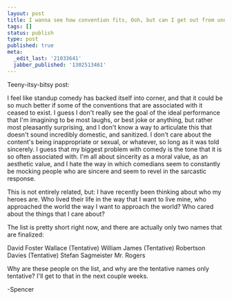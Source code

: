 ```yaml
---
layout: post
title: I wanna see how convention fits, Ooh, but can I get out from under it?
tags: []
status: publish
type: post
published: true
meta:
  _edit_last: '21033641'
  jabber_published: '1302513461'
---
```

Teeny-itsy-bitsy post:

I feel like standup comedy has backed itself into corner, and that it could be so much better if some of the conventions that are associated with it ceased to exist. I guess I don't really see the goal of the ideal performance that I'm imagining to be most laughs, or best joke or anything, but rather most pleasantly surprising, and I don't know a way to articulate this that doesn't sound incredibly domestic, and sanitized. I don't care about the content's being inappropriate or sexual, or whatever, so long as it was told sincerely. I guess that my biggest problem with comedy is the tone that it is so often associated with. I'm all about sincerity as a moral value, as an aesthetic value, and I hate the way in which comedians seem to constantly be mocking people who are sincere and seem to revel in the sarcastic response. 

This is not entirely related, but: I have recently been thinking about who my heroes are. Who lived their life in the way that I want to live mine, who approached the world the way I want to approach the world? Who cared about the things that I care about? 

The list is pretty short right now, and there are actually only two names that are finalized:

David Foster Wallace (Tentative)
William James (Tentative)
Robertson Davies (Tentative)
Stefan Sagmeister
Mr. Rogers

Why are these people on the list, and why are the tentative names only tentative? I'll get to that in the next couple weeks.

-Spencer
